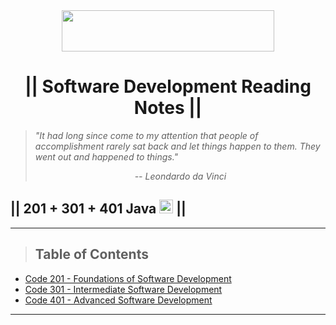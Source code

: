 <div align="center">
  <img src="https://members-csforall.imgix.net/members/logos/code-fellows-logo-horizontal-2-color-black.png" width="340" height="66">
</div>  

# <div align="center">|| Software Development Reading Notes ||</div>

> *"It had long since come to my attention that people of accomplishment rarely sat back and let things happen to them. They went out and happened to things."*
>
> *<div align="center"> -- Leondardo da Vinci</div>*

## || 201 + 301 + 401 Java <img src="https://www.svgrepo.com/show/184143/java.svg"  width="22" height="22"> ||

---

> ## Table of Contents

- [Code 201 - Foundations of Software Development](/201.md)
- [Code 301 - Intermediate Software Development](/301.md)
- [Code 401 - Advanced Software Development](/401.md)

---
